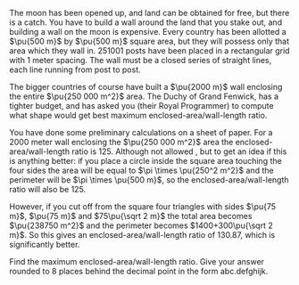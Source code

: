 The moon has been opened up, and land can be obtained for free, but there is a catch. You have to build a wall around the land that you stake out, and building a wall on the moon is expensive. Every country has been allotted a $\pu{500 m}$ by $\pu{500 m}$ square area, but they will possess only that area which they wall in. $251001$ posts have been placed in a rectangular grid with $1$ meter spacing. The wall must be a closed series of straight lines, each line running from post to post.


The bigger countries of course have built a $\pu{2000 m}$ wall enclosing the entire $\pu{250 000 m^2}$ area. The Duchy of Grand Fenwick, has a tighter budget, and has asked you (their Royal Programmer) to compute what shape would get best maximum enclosed-area/wall-length ratio.


You have done some preliminary calculations on a sheet of paper.
For a $2000$ meter wall enclosing the $\pu{250 000 m^2}$ area the
enclosed-area/wall-length ratio is $125$.
Although not allowed , but to get an idea if this is anything better:  if you place a circle inside the square area touching the four sides the area will be equal to $\pi \times \pu{250^2 m^2}$ and the perimeter will be $\pi \times \pu{500 m}$, so the enclosed-area/wall-length ratio will also be $125$.


However, if you cut off from the square four triangles with sides $\pu{75 m}$, $\pu{75 m}$ and $75\pu{\sqrt 2 m}$ the total area becomes $\pu{238750 m^2}$ and the perimeter becomes $1400+300\pu{\sqrt 2 m}$. So this gives an enclosed-area/wall-length ratio of $130.87$, which is significantly better.



Find the maximum enclosed-area/wall-length ratio.
Give your answer rounded to $8$ places behind the decimal point in the form abc.defghijk.
